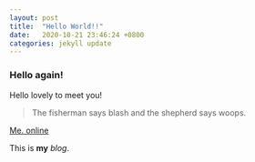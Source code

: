 ```yaml
---
layout: post
title:  "Hello World!!"
date:   2020-10-21 23:46:24 +0800
categories: jekyll update
---
```

### Hello again!

Hello lovely to meet you!

> The fisherman says
> blash and the shepherd says
> woops.

<a href="https://hao·blog.netlify.app/">Me. online</a>

This is **my** _blog_.
